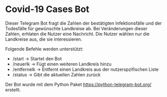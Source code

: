 # Covid-19 Cases Bot
Dieser Telegram Bot fragt die Zahlen der bestätigten Infektionsfälle und der Todesfälle für gewünschte Landkreise ab. Bei Veränderungen dieser Zahlen, erhlaten die Nutzer eine Nachricht.
Die Nutzer wählen nur die Landkreise aus, die sie interessieren.

Folgende Befehle werden unterstützt:
* /start -> Startet den Bot
* /neuerlk -> Fügt einen weiteren Landkreis hinzu
* /entfernelk -> Entfernt einen Landkreis aus der nutzerspzifischen Liste
* /status -> Gibt die aktuellen Zahlen zurück

Der Bot wurde mit dem Python Paket https://python-telegram-bot.org/ erstellt.
